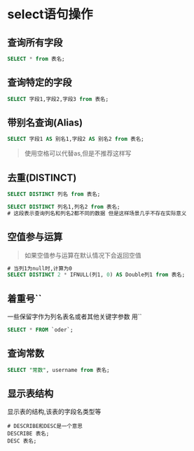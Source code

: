 # select语句操作

## 查询所有字段
```sql
SELECT * from 表名;

```
## 查询特定的字段
```sql
SELECT 字段1,字段2,字段3 from 表名;
```

## 带别名查询(Alias)
```sql
SELECT 字段1 AS 别名1,字段2 AS 别名2 from 表名;
```
> 使用空格可以代替as,但是不推荐这样写

## 去重(DISTINCT)
```sql
SELECT DISTINCT 列名 from 表名;

SELECT DISTINCT 列名1,列名2 from 表名;
# 这段表示查询列名和列名2都不同的数据 但是这样场景几乎不存在实际意义
```

## 空值参与运算
> 如果空值参与运算在默认情况下会返回空值

```sql
# 当列1为null时,计算为0
SELECT DISTINCT 2 * IFNULL(列1, 0) AS Double列1 from 表名;
```

## 着重号``
一些保留字作为列名表名或者其他关键字参数 用``
```sql
SELECT * FROM `oder`;
```

## 查询常数
```sql
SELECT "常数", username from 表名;
```

## 显示表结构
显示表的结构,该表的字段名类型等
```
# DESCRIBE和DESC是一个意思
DESCRIBE 表名;
DESC 表名;
```

